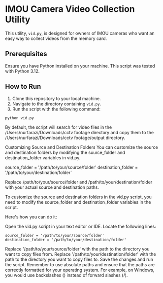 # IMOU Camera Video Collection Utility

This utility, `vid.py`, is designed for owners of IMOU cameras who want an easy way to collect videos from the memory card.

## Prerequisites

Ensure you have Python installed on your machine. This script was tested with Python 3.12.

## How to Run

1. Clone this repository to your local machine.
2. Navigate to the directory containing `vid.py`.
3. Run the script with the following command:

```bash
python vid.py
```

By default, the script will search for video files in the /Users/nurfarazi/Downloads/cctv footage directory and copy them to the /Users/nurfarazi/Downloads/cctv footage/output directory.

Customizing Source and Destination Folders
You can customize the source and destination folders by modifying the source_folder and destination_folder variables in vid.py.

source_folder = '/path/to/your/source/folder'
destination_folder = '/path/to/your/destination/folder'

Replace /path/to/your/source/folder and /path/to/your/destination/folder with your actual source and destination paths.


To customize the source and destination folders in the vid.py script, you need to modify the source_folder and destination_folder variables in the script.

Here's how you can do it:

Open the vid.py script in your text editor or IDE.
Locate the following lines:

```
source_folder = '/path/to/your/source/folder'
destination_folder = '/path/to/your/destination/folder'
```

Replace '/path/to/your/source/folder' with the path to the directory you want to copy files from.
Replace '/path/to/your/destination/folder' with the path to the directory you want to copy files to.
Save the changes and run the script.
Remember to use absolute paths and ensure that the paths are correctly formatted for your operating system. For example, on Windows, you would use backslashes (\) instead of forward slashes (/).





